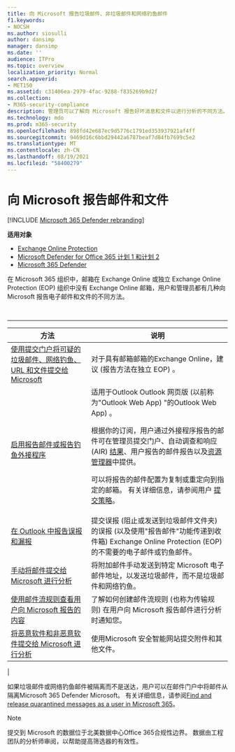```yaml
---
title: 向 Microsoft 报告垃圾邮件、非垃圾邮件和网络钓鱼邮件
f1.keywords:
- NOCSH
ms.author: siosulli
author: dansimp
manager: dansimp
ms.date: ''
audience: ITPro
ms.topic: overview
localization_priority: Normal
search.appverid:
- MET150
ms.assetid: c31406ea-2979-4fac-9288-f835269b9d2f
ms.collection:
- M365-security-compliance
description: 管理员可以了解向 Microsoft 报告好坏消息和文件以进行分析的不同方法。
ms.technology: mdo
ms.prod: m365-security
ms.openlocfilehash: 898fd42e687ec9d5776c1791ed353937921af4ff
ms.sourcegitcommit: 9469d16c6bbd29442a6787beaf7d84fb7699c5e2
ms.translationtype: MT
ms.contentlocale: zh-CN
ms.lasthandoff: 08/19/2021
ms.locfileid: "58400279"
---
```

# <a name="report-messages-and-files-to-microsoft"></a>向 Microsoft 报告邮件和文件

[!INCLUDE [Microsoft 365 Defender rebranding](../includes/microsoft-defender-for-office.md)]

**适用对象**
- [Exchange Online Protection](exchange-online-protection-overview.md)
- [Microsoft Defender for Office 365 计划 1 和计划 2](defender-for-office-365.md)
- [Microsoft 365 Defender](../defender/microsoft-365-defender.md)

在 Microsoft 365 组织中，邮箱在 Exchange Online 或独立 Exchange Online Protection (EOP) 组织中没有 Exchange Online 邮箱，用户和管理员都有几种向 Microsoft 报告电子邮件和文件的不同方法。

<br>

****

|方法|说明|
|---|---|
|[使用提交门户将可疑的垃圾邮件、网络钓鱼、URL 和文件提交给 Microsoft](admin-submission.md)|对于具有邮箱邮箱的Exchange Online，建议 (报告方法在独立 EOP) 。|
|[启用报告邮件或报告钓鱼外接程序](enable-the-report-message-add-in.md)|适用于Outlook Outlook 网页版 (以前称为"Outlook Web App) "的Outlook Web App) 。 <p> 根据你的订阅，用户通过外接程序报告的邮件可在管理员提交门户、自动调查和响应[](admin-submission.md) (AIR) [结果](air-view-investigation-results.md)、用户报告的邮件报告以及[资源管理器](threat-explorer-views.md#email--submissions)中提供。 [](view-email-security-reports.md#user-reported-messages-report) <p> 可以将报告的邮件配置为复制或重定向到指定的邮箱。 有关详细信息，请参阅用户 [提交策略](user-submission.md)。
|[在 Outlook 中报告误报和漏报](report-false-positives-and-false-negatives.md)|提交误报 (阻止或发送到垃圾邮件文件夹) 的误报 (以及使用"报告邮件"功能传递到收件箱) Exchange Online Protection (EOP) 的不需要的电子邮件或钓鱼邮件。|
|[手动将邮件提交给 Microsoft 进行分析](submit-spam-non-spam-and-phishing-scam-messages-to-microsoft-for-analysis.md)|将附加邮件手动发送到特定 Microsoft 电子邮件地址，以发送垃圾邮件，而不是垃圾邮件和网络钓鱼。|
|[使用邮件流规则查看用户向 Microsoft 报告的内容](/exchange/security-and-compliance/mail-flow-rules/use-rules-to-see-what-users-are-reporting-to-microsoft)|了解如何创建邮件流规则 (也称为传输规则) 在用户向 Microsoft 报告邮件进行分析时通知您。|
|[将恶意软件和非恶意软件提交给 Microsoft 进行分析](submitting-malware-and-non-malware-to-microsoft-for-analysis.md)|使用Microsoft 安全智能网站提交附件和其他文件。|
|

如果垃圾邮件或网络钓鱼邮件被隔离而不是送达，用户可以在邮件门户中将邮件从隔离Microsoft 365 Defender Microsoft。 有关详细信息，请参阅[Find and release quarantined messages as a user in Microsoft 365](find-and-release-quarantined-messages-as-a-user.md)。

> [!NOTE]
> 提交到 Microsoft 的数据位于北美数据中心Office 365合规性边界。 数据由工程团队的分析师审阅，以帮助提高筛选器的有效性。

